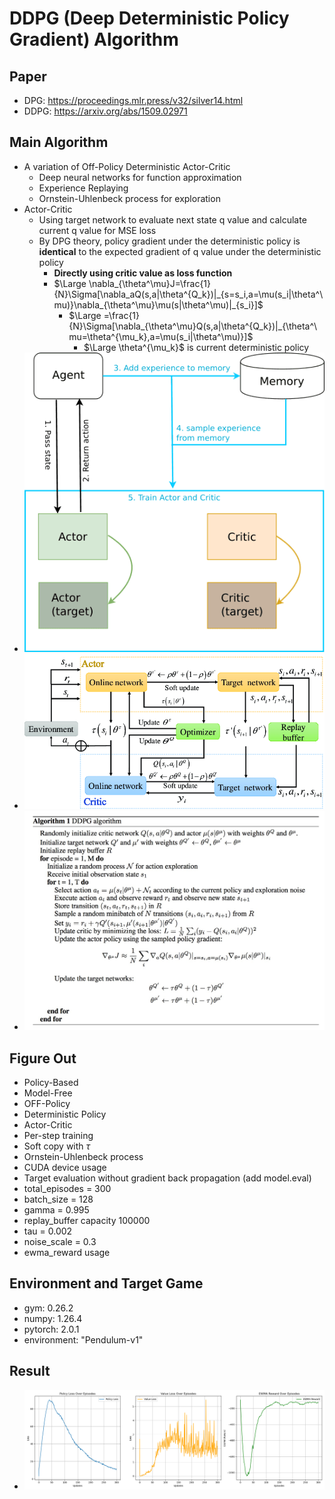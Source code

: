 # DDPG (Deep Deterministic Policy Gradient) Algorithm
## Paper
* DPG: https://proceedings.mlr.press/v32/silver14.html
* DDPG: https://arxiv.org/abs/1509.02971
## Main Algorithm
* A variation of Off-Policy Deterministic Actor-Critic
  * Deep neural networks for function approximation
  * Experience Replaying
  * Ornstein-Uhlenbeck process for exploration
* Actor-Critic
  * Using target network to evaluate next state q value and calculate current q value for MSE loss
  * By DPG theory, policy gradient under the deterministic policy is **identical** to the expected gradient of q value under the deterministic policy
    * **Directly using critic value as loss function**
    * $`\Large \nabla_{\theta^\mu}J=\frac{1}{N}\Sigma[\nabla_aQ(s,a|\theta^{Q_k})|_{s=s_i,a=\mu(s_i|\theta^\mu)}\nabla_{\theta^\mu}\mu(s|\theta^\mu)|_{s_i}]`$
      * $`\Large =\frac{1}{N}\Sigma[\nabla_{\theta^\mu}Q(s,a|\theta^{Q_k})|_{\theta^\mu=\theta^{\mu_k},a=\mu(s_i|\theta^\mu)}]`$
        * $\Large \theta^{\mu_k}$ is current deterministic policy
* ![DDPG-flow](ddpgflow.png)
* ![DDPG-structure](ddpg-structure.png)
* ![DDPG-Algorithm](DDPG-algorithm.png)
## Figure Out
* Policy-Based
* Model-Free
* OFF-Policy
* Deterministic Policy
* Actor-Critic
* Per-step training
* Soft copy with $\tau$
* Ornstein-Uhlenbeck process
* CUDA device usage
* Target evaluation without gradient back propagation (add model.eval)
* total_episodes = 300
* batch_size = 128
* gamma      = 0.995
* replay_buffer capacity 100000
* tau = 0.002
* noise_scale = 0.3
* ewma_reward usage
## Environment and Target Game
* gym: 0.26.2
* numpy: 1.26.4 
* pytorch: 2.0.1 
* environment: "Pendulum-v1"
## Result
* ![DDPG](DDPG_plot-whole.png)
